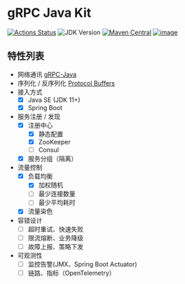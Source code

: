 # gRPC Java Kit

[![Actions Status](https://github.com/fantasticmao/grpc-java-kit/workflows/ci/badge.svg)](https://github.com/fantasticmao/grpc-java-kit/actions)
![JDK Version](https://img.shields.io/badge/JDK-11%2B-blue)
[![Maven Central](https://img.shields.io/maven-central/v/cn.fantasticmao.grpc-kit/grpc-kit-all.svg?label=Maven%20Central)](https://search.maven.org/search?q=g:%22cn.fantasticmao.grpc-kit%22)
[![image](https://img.shields.io/badge/license-MIT-green.svg)](https://github.com/fantasticmao/grpc-java-kit/blob/main/LICENSE)

## 特性列表

- 网络通讯 [gRPC-Java](https://github.com/grpc/grpc-java)
- 序列化 / 反序列化 [Protocol Buffers](https://developers.google.com/protocol-buffers/docs/overview)
- 接入方式
  - [x] Java SE (JDK 11+)
  - [x] Spring Boot
- 服务注册 / 发现
  - [x] 注册中心
    - [x] 静态配置
    - [x] ZooKeeper
    - [ ] Consul
  - [x] 服务分组（隔离）
- 流量控制
  - [x] 负载均衡
    - [x] 加权随机
    - [ ] 最少连接数量
    - [ ] 最少平均耗时
  - [x] 流量染色
- 容错设计
  - [ ] 超时重试、快速失败
  - [ ] 限流熔断、业务降级
  - [ ] 故障上报、策略下发
- 可观测性
  - [ ] 监控告警(JMX、Spring Boot Actuator)
  - [ ] 链路、指标（OpenTelemetry）
